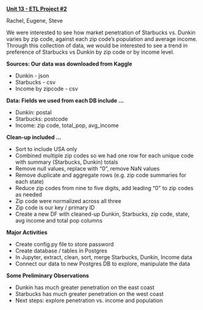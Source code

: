<u>**Unit 13 - ETL Project #2**</u>

Rachel, Eugene, Steve

We were interested to see how market penetration of Starbucks vs. Dunkin varies by zip code, against each zip code’s population and average income. Through this collection of data, we would be interested to see a trend in preference of Starbucks vs Dunkin by zip code or by income level.

**Sources: Our data was downloaded from Kaggle**

- Dunkin - json  
- Starbucks - csv 
- Income by zipcode - csv 


**Data: Fields we used from each DB include …**

- Dunkin: postal
- Starbucks: postcode 
- Income: zip code, total_pop, avg_income

 
**Clean-up included …**

- Sort to include USA only
- Combined multiple zip codes so we had one row for each unique code with summary (Starbucks, Dunkin) totals
- Remove null values, replace with “0”, remove NaN values
- Remove duplicate and aggregate rows (e.g. zip code summaries for each state)
- Reduce zip codes from nine to five digits, add leading “0" to zip codes as needed
- Zip code were normalized across all three
- Zip code is our key / primary ID
- Create a new DF with cleaned-up Dunkin, Starbucks, zip code, state, avg income and total pop columns

**Major Activities**

- Create config.py file to store password
- Create database / tables in Postgres
- In Jupyter, extract, clean, sort, merge Starbucks, Dunkin, Income data
- Connect our data to new Postgres DB to explore, manipulate the data

**Some Preliminary Observations**

- Dunkin has much greater penetration on the east coast
- Starbucks has much greater penetration on the west coast
- Next steps: explore penetration vs. income and population
